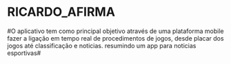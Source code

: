 # RICARDO_AFIRMA


<p>
	#O aplicativo tem como principal objetivo através de uma plataforma mobile fazer a ligação em tempo real de procedimentos de jogos, desde placar dos jogos até classificação e noticias. resumindo um app para noticias esportivas#
</p>

